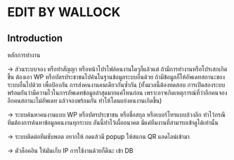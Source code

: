 # EDIT BY WALLOCK

## Introduction

หลักการทำงาน

-> ส่วนระบบจอง หรือทำสัญญา หรือหน้าโปรไฟล์คนงานใดๆก็แล้วแต่
ถ้ามีการทำงานหรือโปรเสกเกิดขึ้น ต้องเอา WP หรือบัตรประชาชนไปค้นในฐานข้อมูลระบบอื่นด้วย ถ้ามีข้อมูลก็ให้อัพเดทสถานะของระบบอื่นไปด้วย
เพื่อป้องกัน การส่งคนงานคนเดียวกันซ้ำกัน
(ทั้งมวลนี้ต้องทดสอบ การเปิดสองระบบพร้อมกันว่ามีความไวในการอัพเดทข้อมูลล่าสุดมากแค่ไหนก่อน เพราะอาจเกิดเหตุการณ์ที่ว่าอีกคนจอง อีกคนสถานะไม่อัพเดท แล้วจองพร้อมกัน ทำให้โดนแย่งคนงานเกิดขึ้น)

-> ระบบค้นหาคนงานแบบ WP หรือบัตรประชาชน หรือชื่อสกุล หรือเบอร์โทรแบบล้วงลึก ทำไว้กรณีทีมต้องการค้นหาข้อมูลคนงานทุกระบบ
อันนี้ทำไว้เผื่ออนาคต มีแค่ทีมงานที่สามารถเข้าดูได้เท่านั้น

-> ระบบติดต่อทีมซับพอต อยากให้ กดแล้วมี popup ให้สแกน QR แอดไลน์เข้ามา

-> ตัวล็อคอิน ให้มันเก็บ IP การใช้งานด้วยก็ดีนะ เข้า DB
